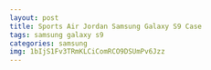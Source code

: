 ```yaml
---
layout: post
title: Sports Air Jordan Samsung Galaxy S9 Case
tags: samsung galaxy s9
categories: samsung
img: 1bIjS1Fv3TRmKLCiComRCO9DSUmPv6Jzz
---
```

